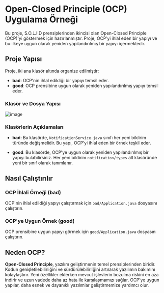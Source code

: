 # Open-Closed Principle (OCP) Uygulama Örneği

Bu proje, S.O.L.I.D prensiplerinden ikincisi olan Open-Closed Principle (OCP)'yi göstermek için hazırlanmıştır. Proje, OCP'yi ihlal eden bir yapıyı ve bu ilkeye uygun olarak yeniden yapılandırılmış bir yapıyı içermektedir.

## Proje Yapısı

Proje, iki ana klasör altında organize edilmiştir:

- **bad**: OCP'nin ihlal edildiği bir yapıyı temsil eder.
- **good**: OCP prensibine uygun olarak yeniden yapılandırılmış yapıyı temsil eder.

### Klasör ve Dosya Yapısı
![image](https://github.com/user-attachments/assets/37e60b2f-3ece-49a3-a9d3-1a956dd266b1)

### Klasörlerin Açıklamaları

- **bad**: Bu klasörde, `NotificationService.java` sınıfı her yeni bildirim türünde değişmelidir. Bu yapı, OCP'yi ihlal eden bir örnek teşkil eder.
  
- **good**: Bu klasörde, OCP'ye uygun olarak yeniden yapılandırılmış bir yapıyı bulabilirsiniz. Her yeni bildirim `notification/types` alt klasöründe yeni bir sınıf olarak tanımlanır.

## Nasıl Çalıştırılır

### OCP İhlali Örneği (bad)

OCP'nin ihlal edildiği yapıyı çalıştırmak için `bad/Application.java` dosyasını çalıştırın.

### OCP'ye Uygun Örnek (good)

OCP prensibine uygun yapıyı görmek için `good/Application.java` dosyasını çalıştırın.

## Neden OCP?

**Open-Closed Principle**, yazılım geliştirmenin temel prensiplerinden biridir. Kodun genişletilebilirliğini ve sürdürülebilirliğini artırarak yazılımın bakımını kolaylaştırır. Yeni özellikler eklerken mevcut işlevlerin bozulma riskini en aza indirir ve uzun vadede daha az hata ile karşılaşmamızı sağlar. OCP'ye uygun yapılar, daha esnek ve dayanıklı yazılımlar geliştirmemize yardımcı olur.
